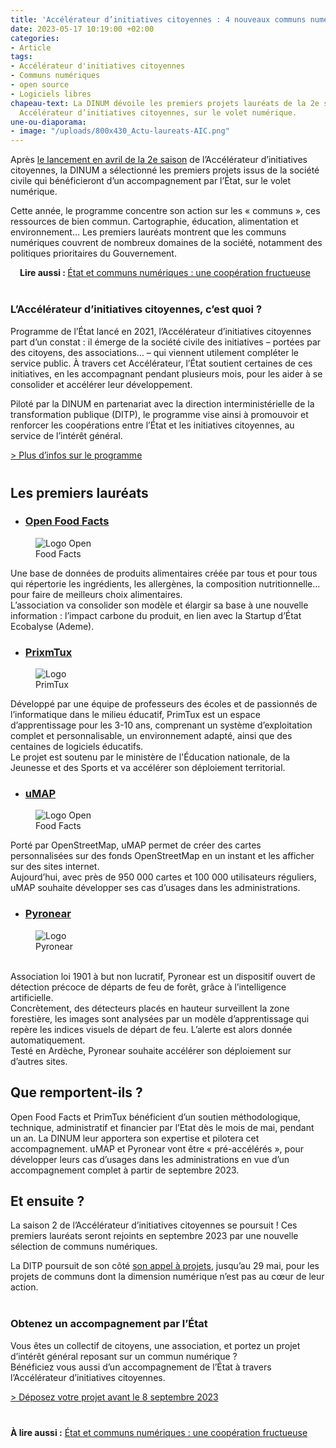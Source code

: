 ```yaml
---
title: 'Accélérateur d’initiatives citoyennes : 4 nouveaux communs numériques lauréats'
date: 2023-05-17 10:19:00 +02:00
categories:
- Article
tags:
- Accélérateur d'initiatives citoyennes
- Communs numériques
- open source
- Logiciels libres
chapeau-text: La DINUM dévoile les premiers projets lauréats de la 2e saison de son
  Accélérateur d’initiatives citoyennes, sur le volet numérique.
une-ou-diaporama:
- image: "/uploads/800x430_Actu-laureats-AIC.png"
---
```


Après [le lancement en avril de la 2e saison](/actualites/accelerateur-initiatives-citoyennes-lancement-2e-saison/) de l’Accélérateur d’initiatives citoyennes, la DINUM a sélectionné les premiers projets issus de la société civile qui bénéficieront d’un accompagnement par l’État, sur le volet numérique. 

Cette année, le programme concentre son action sur les « communs », ces ressources de bien commun. Cartographie, éducation, alimentation et environnement… Les premiers lauréats montrent que les communs numériques couvrent de nombreux domaines de la société, notamment des politiques prioritaires du Gouvernement.

<div style="text-indent: 15px;"><b>Lire aussi : </b><a href="/actualites/etat-et-communs-numeriques-une-cooperation-fructueuse/">État et communs numériques : une coopération fructueuse</a></div>


<div class="encadre noir" style="margin-bottom:40px"><h3 style="margin-top: 40px;">L’Accélérateur d’initiatives citoyennes, c’est quoi ?</h3>
<p>Programme de l’État lancé en 2021, l’Accélérateur d’initiatives citoyennes part d’un constat : il émerge de la société civile des initiatives – portées par des citoyens, des associations… – qui viennent utilement compléter le service public. À travers cet Accélérateur, l’État soutient certaines de ces initiatives, en les accompagnant pendant plusieurs mois, pour les aider à se consolider et accélérer leur développement.</p>
<p>Piloté par la DINUM en partenariat avec la direction interministérielle de la transformation publique (DITP), le programme vise ainsi à promouvoir et renforcer les coopérations entre l’État et les initiatives citoyennes, au service de l’intérêt général.
</p>
<p><a href="https://citoyens.transformation.gouv.fr/" title="Plus d’infos sur le programme - lien externe">> Plus d’infos sur le programme</a>
</p>
</div>

## Les premiers lauréats
<ul> <li><h3><strong><a href="https://fr.openfoodfacts.org/" title="Open Food Facts - Lien externe"">Open Food Facts</a></strong></h3></li> </ul><p><figure class="image-left" style="width: 20%; margin-right: 1em;"> <img src="/uploads/logo_OpenFoodFacts.png" alt="Logo Open Food Facts"> </figure>Une base de données de produits alimentaires créée par tous et pour tous qui répertorie les ingrédients, les allergènes, la composition nutritionnelle… pour faire de meilleurs choix alimentaires. <br>L’association va consolider son modèle et élargir sa base à une nouvelle information&nbsp;: l’impact carbone du produit, en lien avec la Startup d’État Ecobalyse (Ademe).</p>

<ul> <li><h3><strong><a href="https://primtux.fr/" title="PrimTux - Lien externe">PrixmTux</a></strong></h3></li> </ul><figure class="image-left" style="width: 15%; margin-right: 1em;"> <img src="/uploads/logo_primtux.png" alt="Logo PrimTux">
</figure><p>Développé par une équipe de  professeurs des écoles et de passionnés de l’informatique dans le milieu éducatif, PrimTux est un espace d’apprentissage pour les 3-10 ans, comprenant un système d’exploitation complet et personnalisable, un environnement adapté, ainsi que des centaines de logiciels éducatifs. 
<br>Le projet est soutenu par le ministère de l'Éducation nationale, de la Jeunesse et des Sports et va accélérer son déploiement territorial.</p> 

<ul> <li><h3><strong><a href="https://umap.openstreetmap.fr/fr/" title="uMAP - Lien externe">uMAP</a></strong></h3></li> </ul><p><figure class="image-left" style="width: 20%; margin-right: 1em;"> <img src="/uploads/logo_umap.png" alt="Logo Open Food Facts"> </figure>Porté par OpenStreetMap, uMAP permet de créer des cartes personnalisées sur des fonds OpenStreetMap en un instant et les afficher sur des sites internet. <br>Aujourd’hui, avec près de 950 000 cartes et 100 000 utilisateurs réguliers, uMAP souhaite développer ses cas d’usages dans les administrations.</p>

<ul> <li><h3><strong><a href="https://pyronear.org/" title="Pyronear - Lien externe">Pyronear</a></strong></h3></li> </ul><p><figure class="image-left" style="width: 20%; margin-right: 1em;"> <img src="/uploads/logo_pyronear.png" alt="Logo Pyronear">
</figure><br>Association loi 1901 à but non lucratif, Pyronear est un dispositif ouvert de détection précoce de départs de feu de forêt, grâce à l’intelligence artificielle. <br>Concrètement, des détecteurs placés en hauteur surveillent la zone forestière, les images sont analysées par un modèle d’apprentissage qui repère les indices visuels de départ de feu. L’alerte est alors donnée automatiquement. 
<br>Testé en Ardèche, Pyronear souhaite accélérer son déploiement sur d’autres sites.</p>


## Que remportent-ils ?
Open Food Facts et PrimTux bénéficient d’un soutien méthodologique, technique, administratif et financier par l’Etat dès le mois de mai, pendant un an. La DINUM leur apportera son expertise et pilotera cet accompagnement.
uMAP et Pyronear vont être « pré-accélérés », pour développer leurs cas d’usages dans les administrations en vue d’un accompagnement complet à partir de septembre 2023.

## Et ensuite ?
La saison 2 de l’Accélérateur d’initiatives citoyennes se poursuit ! Ces premiers lauréats seront rejoints en septembre 2023 par une nouvelle sélection de communs numériques.

La DITP poursuit de son côté [son appel à projets](https://www.modernisation.gouv.fr/appels-a-projets/accelerateur-dinitiatives-citoyennes-la-dinum-et-la-ditp-lancent-la-saison-2 "son appel à projets"), jusqu’au 29 mai, pour les projets de communs dont la dimension numérique n’est pas au cœur de leur action.

<div class="encadre noir" style="margin-bottom:40px"><h3 style="margin-top: 40px;">Obtenez un accompagnement par l’État</h3>
<p>Vous êtes un collectif de citoyens, une association, et portez un projet d’intérêt général reposant sur un commun numérique ?
<br>Bénéficiez vous aussi d’un accompagnement de l’État à travers l’Accélérateur d’initiatives citoyennes.
</p>
<p><a href="https://citoyens.transformation.gouv.fr/" title="Déposez votre projet avant le 8 septembre 2023 - lien externe">> Déposez votre projet avant le 8 septembre 2023 </a>
</p>
</div>

**À lire aussi :** [État et communs numériques : une coopération fructueuse](/actualites/etat-et-communs-numeriques-une-cooperation-fructueuse/)